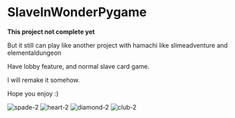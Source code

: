 # SlaveInWonderPygame
****This project not complete yet****

But it still can play like another project with hamachi like slimeadventure and elementaldungeon

Have lobby feature, and normal slave card game.

I will remake it somehow.

Hope you enjoy :)

![spade-2](https://i.imgur.com/Zswk0Ic.png) ![heart-2](https://i.imgur.com/SnPeU45.png) ![diamond-2](https://i.imgur.com/hsu5HKT.png) ![club-2](https://i.imgur.com/LSl75KA.png)
